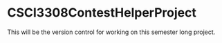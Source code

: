 CSCI3308ContestHelperProject  
============================

This will be the version control for working on this semester long project.
